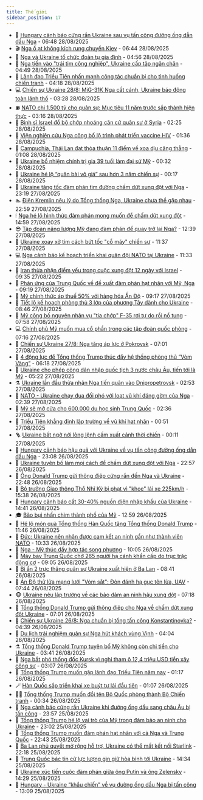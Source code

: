 ```yaml
---
title: Thế giới
sidebar_position: 17
---
```


<!-- dantri-the-gioi:START -->
- 🌋 [Hungary cảnh báo cứng rắn Ukraine sau vụ tấn công đường ống dẫn dầu Nga](https://dantri.com.vn/the-gioi/hungary-canh-bao-cung-ran-ukraine-sau-vu-tan-cong-duong-ong-dan-dau-nga-20250828132324668.htm) - 06:48 28/08/2025
- 🎬 [Nga ồ ạt không kích rung chuyển Kiev](https://dantri.com.vn/the-gioi/nga-o-at-khong-kich-rung-chuyen-kiev-20250828133021585.htm) - 06:44 28/08/2025
- 🧰 [Nga và Ukraine tổ chức đoàn tụ gia đình](https://dantri.com.vn/the-gioi/nga-va-ukraine-to-chuc-doan-tu-gia-dinh-20250828114851989.htm) - 04:56 28/08/2025
- 🌋 [Nga tiến vào &quot;trái tim công nghiệp&quot;, Ukraine cấp tập ngăn chặn](https://dantri.com.vn/the-gioi/nga-tien-vao-trai-tim-cong-nghiep-ukraine-cap-tap-ngan-chan-20250828114054410.htm) - 04:49 28/08/2025
- 🗽 [Lãnh đạo Triều Tiên nhấn mạnh công tác chuẩn bị cho tình huống chiến tranh](https://dantri.com.vn/the-gioi/lanh-dao-trieu-tien-nhan-manh-cong-tac-chuan-bi-cho-tinh-huong-chien-tranh-20250828110831015.htm) - 04:18 28/08/2025
- 💻 [Chiến sự Ukraine 28/8: MiG-31K Nga cất cánh, Ukraine báo động toàn lãnh thổ](https://dantri.com.vn/the-gioi/chien-su-ukraine-288-mig-31k-nga-cat-canh-ukraine-bao-dong-toan-lanh-tho-20250828090425329.htm) - 03:28 28/08/2025
- ⛽️ [NATO chi 1.500 tỷ cho quân sự: Mục tiêu 11 năm trước sắp thành hiện thực](https://dantri.com.vn/the-gioi/nato-chi-1500-ty-cho-quan-su-muc-tieu-11-nam-truoc-sap-thanh-hien-thuc-20250828101351085.htm) - 03:16 28/08/2025
- 🤩 [Binh sĩ Israel đổ bộ chớp nhoáng căn cứ quân sự ở Syria](https://dantri.com.vn/the-gioi/binh-si-israel-do-bo-chop-nhoang-can-cu-quan-su-o-syria-20250828091127150.htm) - 02:25 28/08/2025
- 🧐 [Viện nghiên cứu Nga công bố lộ trình phát triển vaccine HIV](https://dantri.com.vn/the-gioi/vien-nghien-cuu-nga-cong-bo-lo-trinh-phat-trien-vaccine-hiv-20250828082638057.htm) - 01:36 28/08/2025
- 🎊 [Campuchia, Thái Lan đạt thỏa thuận 11 điểm về xoa dịu căng thẳng](https://dantri.com.vn/the-gioi/campuchia-thai-lan-dat-thoa-thuan-11-diem-ve-xoa-diu-cang-thang-20250828080334375.htm) - 01:08 28/08/2025
- 📝 [Ukraine bổ nhiệm chính trị gia 39 tuổi làm đại sứ Mỹ](https://dantri.com.vn/the-gioi/ukraine-bo-nhiem-chinh-tri-gia-39-tuoi-lam-dai-su-my-20250828072512083.htm) - 00:32 28/08/2025
- 🤡 [Ukraine hé lộ “quân bài vô giá” sau hơn 3 năm chiến sự](https://dantri.com.vn/the-gioi/ukraine-he-lo-quan-bai-vo-gia-sau-hon-3-nam-chien-su-20250828070819107.htm) - 00:17 28/08/2025
- 🥷 [Ukraine tăng tốc đàm phán tìm đường chấm dứt xung đột với Nga](https://dantri.com.vn/the-gioi/ukraine-tang-toc-dam-phan-tim-duong-cham-dut-xung-dot-voi-nga-20250828061105090.htm) - 23:19 27/08/2025
- 🏊 [Điện Kremlin nêu lý do Tổng thống Nga, Ukraine chưa thể gặp nhau](https://dantri.com.vn/the-gioi/dien-kremlin-neu-ly-do-tong-thong-nga-ukraine-chua-the-gap-nhau-20250828055249467.htm) - 22:59 27/08/2025
- 🕯 [Nga hé lộ hình thức đàm phán mong muốn để chấm dứt xung đột](https://dantri.com.vn/the-gioi/nga-he-lo-hinh-thuc-dam-phan-mong-muon-de-cham-dut-xung-dot-20250827214915167.htm) - 14:59 27/08/2025
- 😎 [Tập đoàn năng lượng Mỹ đang đàm phán để quay trở lại Nga?](https://dantri.com.vn/the-gioi/tap-doan-nang-luong-my-dang-dam-phan-de-quay-tro-lai-nga-20250827185346969.htm) - 12:39 27/08/2025
- 🌈 [Ukraine xoay xở tìm cách bứt tốc &quot;cỗ máy&quot; chiến sự](https://dantri.com.vn/the-gioi/ukraine-xoay-xo-tim-cach-but-toc-co-may-chien-su-20250827170434158.htm) - 11:37 27/08/2025
- 💻 [Nga cảnh báo kế hoạch triển khai quân đội NATO tại Ukraine](https://dantri.com.vn/the-gioi/nga-canh-bao-ke-hoach-trien-khai-quan-doi-nato-tai-ukraine-20250827181832750.htm) - 11:33 27/08/2025
- 🤖 [Iran thừa nhận điểm yếu trong cuộc xung đột 12 ngày với Israel](https://dantri.com.vn/the-gioi/iran-thua-nhan-diem-yeu-trong-cuoc-xung-dot-12-ngay-voi-israel-20250827162327533.htm) - 09:35 27/08/2025
- 🦏 [Phản ứng của Trung Quốc về đề xuất đàm phán hạt nhân với Mỹ, Nga](https://dantri.com.vn/the-gioi/phan-ung-cua-trung-quoc-ve-de-xuat-dam-phan-hat-nhan-voi-my-nga-20250827160351432.htm) - 09:19 27/08/2025
- 🌁 [Mỹ chính thức áp thuế 50% với hàng hóa Ấn Độ](https://dantri.com.vn/the-gioi/my-chinh-thuc-ap-thue-50-voi-hang-hoa-an-do-20250827153704554.htm) - 09:17 27/08/2025
- 🐘 [Tiết lộ kế hoạch phòng thủ 3 lớp của phương Tây dành cho Ukraine](https://dantri.com.vn/the-gioi/tiet-lo-ke-hoach-phong-thu-3-lop-cua-phuong-tay-danh-cho-ukraine-20250827152557561.htm) - 08:46 27/08/2025
- 🥷 [Mỹ công bố nguyên nhân vụ &quot;tia chớp&quot; F-35 rơi tự do rồi nổ tung](https://dantri.com.vn/the-gioi/my-cong-bo-nguyen-nhan-vu-tia-chop-f-35-roi-tu-do-roi-no-tung-20250827145511850.htm) - 07:58 27/08/2025
- 💻 [Chính phủ Mỹ muốn mua cổ phần trong các tập đoàn quốc phòng](https://dantri.com.vn/the-gioi/chinh-phu-my-muon-mua-co-phan-trong-cac-tap-doan-quoc-phong-20250827140201788.htm) - 07:16 27/08/2025
- 🎡 [Chiến sự Ukraine 27/8: Nga tăng áp lực ở Pokrovsk](https://dantri.com.vn/the-gioi/chien-su-ukraine-278-nga-tang-ap-luc-o-pokrovsk-20250827112044279.htm) - 07:01 27/08/2025
- 🧰 [4 động lực để Tổng thống Trump thúc đẩy hệ thống phòng thủ “Vòm Vàng”](https://dantri.com.vn/the-gioi/4-dong-luc-de-tong-thong-trump-thuc-day-he-thong-phong-thu-vom-vang-20250826173135444.htm) - 06:18 27/08/2025
- 🥸 [Ukraine cho phép công dân nhập quốc tịch 3 nước châu Âu, tiến tới là Mỹ](https://dantri.com.vn/the-gioi/ukraine-cho-phep-cong-dan-nhap-quoc-tich-3-nuoc-chau-au-tien-toi-la-my-20250827104242740.htm) - 05:22 27/08/2025
- ⚗️ [Ukraine lần đầu thừa nhận Nga tiến quân vào Dnipropetrovsk](https://dantri.com.vn/the-gioi/ukraine-lan-dau-thua-nhan-nga-tien-quan-vao-dnipropetrovsk-20250827092917467.htm) - 02:53 27/08/2025
- 🌮 [NATO - Ukraine chạy đua đối phó với loạt vũ khí đáng gờm của Nga](https://dantri.com.vn/the-gioi/nato-ukraine-chay-dua-doi-pho-voi-loat-vu-khi-dang-gom-cua-nga-20250827085233415.htm) - 02:39 27/08/2025
- 🎃 [Mỹ sẽ mở cửa cho 600.000 du học sinh Trung Quốc](https://dantri.com.vn/the-gioi/my-se-mo-cua-cho-600000-du-hoc-sinh-trung-quoc-20250827084257430.htm) - 02:36 27/08/2025
- 💫 [Triều Tiên khẳng định lập trường về vũ khí hạt nhân](https://dantri.com.vn/the-gioi/trieu-tien-khang-dinh-lap-truong-ve-vu-khi-hat-nhan-20250827070924434.htm) - 00:51 27/08/2025
- 🪜 [Ukraine bất ngờ nới lỏng lệnh cấm xuất cảnh thời chiến](https://dantri.com.vn/the-gioi/ukraine-bat-ngo-noi-long-lenh-cam-xuat-canh-thoi-chien-20250827070808532.htm) - 00:11 27/08/2025
- 🌋 [Hungary cảnh báo hậu quả với Ukraine về vụ tấn công đường ống dẫn dầu Nga](https://dantri.com.vn/the-gioi/hungary-canh-bao-hau-qua-voi-ukraine-ve-vu-tan-cong-duong-ong-dan-dau-nga-20250827060625500.htm) - 23:08 26/08/2025
- 🦏 [Ukraine tuyên bố làm mọi cách để chấm dứt xung đột với Nga](https://dantri.com.vn/the-gioi/ukraine-tuyen-bo-lam-moi-cach-de-cham-dut-xung-dot-voi-nga-20250827053503492.htm) - 22:57 26/08/2025
- 👀 [Ông Donald Trump gửi thông điệp cứng rắn đến Nga và Ukraine](https://dantri.com.vn/the-gioi/ong-donald-trump-gui-thong-diep-cung-ran-den-nga-va-ukraine-20250827054406886.htm) - 22:48 26/08/2025
- 🧰 [Bộ trưởng Giao thông Thổ Nhĩ Kỳ bị phạt vì &quot;khoe&quot; lái xe 225km/h](https://dantri.com.vn/the-gioi/bo-truong-giao-thong-tho-nhi-ky-bi-phat-vi-khoe-lai-xe-225kmh-20250826223600833.htm) - 15:38 26/08/2025
- 🚀 [Hungary cảnh báo cắt 30-40% nguồn điện nhập khẩu của Ukraine](https://dantri.com.vn/the-gioi/hungary-canh-bao-cat-30-40-nguon-dien-nhap-khau-cua-ukraine-20250826213426668.htm) - 14:41 26/08/2025
- 🎓 [Bão bụi nhấn chìm thành phố của Mỹ](https://dantri.com.vn/the-gioi/bao-bui-nhan-chim-thanh-pho-cua-my-20250826195332905.htm) - 12:59 26/08/2025
- 🥸 [Hé lộ món quà Tổng thống Hàn Quốc tặng Tổng thống Donald Trump](https://dantri.com.vn/the-gioi/he-lo-mon-qua-tong-thong-han-quoc-tang-tong-thong-donald-trump-20250826175257546.htm) - 11:46 26/08/2025
- 🦅 [Đức: Ukraine nên nhận được cam kết an ninh gần như thành viên NATO](https://dantri.com.vn/the-gioi/duc-ukraine-nen-nhan-duoc-cam-ket-an-ninh-gan-nhu-thanh-vien-nato-20250826172251649.htm) - 10:33 26/08/2025
- 🤭 [Nga - Mỹ thúc đẩy hợp tác song phương](https://dantri.com.vn/the-gioi/nga-my-thuc-day-hop-tac-song-phuong-20250826165205452.htm) - 10:05 26/08/2025
- 🤖 [Máy bay Trung Quốc chở 265 người hạ cánh khẩn cấp do trục trặc động cơ](https://dantri.com.vn/the-gioi/may-bay-trung-quoc-cho-265-nguoi-ha-canh-khan-cap-do-truc-trac-dong-co-20250826155750210.htm) - 09:05 26/08/2025
- 🐲 [Bí ẩn 2 trực thăng quân sự Ukraine xuất hiện ở Ba Lan](https://dantri.com.vn/the-gioi/bi-an-2-truc-thang-quan-su-ukraine-xuat-hien-o-ba-lan-20250826153115939.htm) - 08:41 26/08/2025
- 🫣 [Ấn Độ thử lửa mạng lưới &quot;Vòm sắt&quot;: Đòn đánh hạ gục tên lửa, UAV](https://dantri.com.vn/the-gioi/an-do-thu-lua-mang-luoi-vom-sat-don-danh-ha-guc-ten-lua-uav-20250826143001147.htm) - 07:44 26/08/2025
- 🐵 [Ukraine nêu lập trường về các bảo đảm an ninh hậu xung đột](https://dantri.com.vn/the-gioi/ukraine-neu-lap-truong-ve-cac-bao-dam-an-ninh-hau-xung-dot-20250826141325323.htm) - 07:18 26/08/2025
- 🫶 [Tổng thống Donald Trump gửi thông điệp cho Nga về chấm dứt xung đột Ukraine](https://dantri.com.vn/the-gioi/tong-thong-donald-trump-gui-thong-diep-cho-nga-ve-cham-dut-xung-dot-ukraine-20250826135113616.htm) - 07:01 26/08/2025
- 💃 [Chiến sự Ukraine 26/8: Nga chuẩn bị tổng tấn công Konstantinovka?](https://dantri.com.vn/the-gioi/chien-su-ukraine-268-nga-chuan-bi-tong-tan-cong-konstantinovka-20250826111245652.htm) - 04:39 26/08/2025
- 💫 [Du lịch trải nghiệm quân sự Nga hút khách vùng Vịnh](https://dantri.com.vn/the-gioi/du-lich-trai-nghiem-quan-su-nga-hut-khach-vung-vinh-20250826103817698.htm) - 04:04 26/08/2025
- ⚗️ [Tổng thống Donald Trump tuyên bố Mỹ không còn chi tiền cho Ukraine](https://dantri.com.vn/the-gioi/tong-thong-donald-trump-tuyen-bo-my-khong-con-chi-tien-cho-ukraine-20250826103029406.htm) - 03:41 26/08/2025
- 🥷 [Nga bắt phó thống đốc Kursk vì nghi tham ô 12,4 triệu USD tiền xây công sự](https://dantri.com.vn/the-gioi/nga-bat-pho-thong-doc-kursk-vi-nghi-tham-o-124-trieu-usd-tien-xay-cong-su-20250826095955416.htm) - 03:07 26/08/2025
- 🥸 [Tổng thống Trump muốn gặp lãnh đạo Triều Tiên năm nay](https://dantri.com.vn/the-gioi/tong-thong-trump-muon-gap-lanh-dao-trieu-tien-nam-nay-20250826071359217.htm) - 01:17 26/08/2025
- 🪄 [Hàn Quốc sắp triển khai xe buýt tự lái đầu tiên](https://dantri.com.vn/the-gioi/han-quoc-sap-trien-khai-xe-buyt-tu-lai-dau-tien-20250826075847177.htm) - 01:07 26/08/2025
- 🧑‍💻 [Tổng thống Trump muốn đổi tên Bộ Quốc phòng thành Bộ Chiến tranh](https://dantri.com.vn/the-gioi/tong-thong-trump-muon-doi-ten-bo-quoc-phong-thanh-bo-chien-tranh-20250826073015307.htm) - 00:34 26/08/2025
- 🤭 [Nga cảnh báo cứng rắn Ukraine khi đường ống dầu sang châu Âu bị tấn công](https://dantri.com.vn/the-gioi/nga-canh-bao-cung-ran-ukraine-khi-duong-ong-dau-sang-chau-au-bi-tan-cong-20250826061254626.htm) - 23:57 25/08/2025
- 🗽 [Tổng thống Trump hé lộ vai trò của Mỹ trong đảm bảo an ninh cho Ukraine](https://dantri.com.vn/the-gioi/tong-thong-trump-he-lo-vai-tro-cua-my-trong-dam-bao-an-ninh-cho-ukraine-20250826055337040.htm) - 23:02 25/08/2025
- 🤖 [Tổng thống Trump muốn đàm phán hạt nhân với cả Nga và Trung Quốc](https://dantri.com.vn/the-gioi/tong-thong-trump-muon-dam-phan-hat-nhan-voi-ca-nga-va-trung-quoc-20250826053539445.htm) - 22:43 25/08/2025
- 🌈 [Ba Lan phủ quyết mở rộng hỗ trợ, Ukraine có thể mất kết nối Starlink](https://dantri.com.vn/the-gioi/ba-lan-phu-quyet-mo-rong-ho-tro-ukraine-co-the-mat-ket-noi-starlink-20250826051114631.htm) - 22:18 25/08/2025
- 🤩 [Trung Quốc bác tin cử lực lượng gìn giữ hòa bình tới Ukraine](https://dantri.com.vn/the-gioi/trung-quoc-bac-tin-cu-luc-luong-gin-giu-hoa-binh-toi-ukraine-20250825191659395.htm) - 14:34 25/08/2025
- 🤗 [Ukraine xúc tiến cuộc đàm phán giữa ông Putin và ông Zelensky](https://dantri.com.vn/the-gioi/ukraine-xuc-tien-cuoc-dam-phan-giua-ong-putin-va-ong-zelensky-20250825212215374.htm) - 14:29 25/08/2025
- 🙉 [Hungary - Ukraine “khẩu chiến” về vụ đường ống dầu Nga bị tấn công](https://dantri.com.vn/the-gioi/hungary-ukraine-khau-chien-ve-vu-duong-ong-dau-nga-bi-tan-cong-20250825192552286.htm) - 13:09 25/08/2025<!-- dantri-the-gioi:END -->
